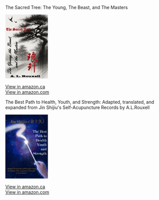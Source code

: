 The Sacred Tree: The Young, The Beast, and The Masters 

 <img src="/_posts/Tree.jpg" alt="Tree image" style="height: 200px; "/>

[View in amazon.ca](https://www.amazon.ca/dp/B0DYGK9GJJ)      
[View in amazon.com](https://www.amazon.com/dp/B0DYGK9GJJ)

The Best Path to Health, Youth, and Strength: Adapted, translated, and expanded from Jin Shijiu's Self-Acupuncture Records by A.L.Rouxell

 <img src="/_posts/The Best Path.jpg" alt="The Best Path image" style="height: 200px; "/>
 
[View in amazon.ca](https://www.amazon.ca/dp/B0F5X48R3S)    
[View in amazon.com](https://www.amazon.com/dp/B0F5X48R3S)
